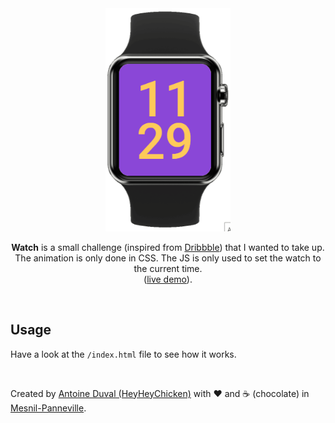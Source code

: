 <div align="center">
 
<img alt="logo" src="https://raw.githubusercontent.com/HeyHeyChicken/Watch/main/resources/github-logo.gif" width="200">
<br/>

**Watch** is a small challenge (inspired from [Dribbble](//dribbble.com/shots/14213491-watch)) that I wanted to take up.<br/>
The animation is only done in CSS. The JS is only used to set the watch to the current time.<br/>
([live demo](//codepen.io/antoinecuffel/pen/YJqePv)).<br/>
</div>
<br/>

## Usage

Have a look at the <code>/index.html</code> file to see how it works.

<br>

Created by [Antoine Duval (HeyHeyChicken)](//antoine.cuffel.fr) with ❤ and ☕ (chocolate) in [Mesnil-Panneville](//en.wikipedia.org/wiki/Mesnil-Panneville).